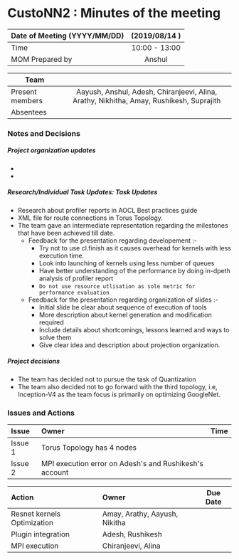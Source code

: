 # CustoNN2 : Minutes of the meeting


| Date of Meeting (YYYY/MM/DD)  | (2019/08/14 )  |  
|:--- | :---: |  
| Time  |  10:00 - 13:00 |  
| MOM Prepared by  | Anshul  |  

| Team | |
| --- | :---: |
| Present members | Aayush, Anshul, Adesh, Chiranjeevi, Alina, Arathy, Nikhitha, Amay, Rushikesh, Suprajith | 
| Absentees |  |

### Notes and Decisions 
##### Project organization updates
-  
- 
##### Research/Individual Task Updates: Task Updates
-  Research about profiler reports in AOCL Best practices guide
-  XML file for route connections in Torus Topology.
-  The team gave an intermediate representation regarding the milestones that have been achieved till date.
    - Feedback for the presentation regarding developement :-
        - Try not to use cl.finish as it causes overhead for kernels with less execution time.
        - Look into launching of kernels using less number of queues
        - Have better understanding of the performance by doing in-dpeth analysis of profiler report
        - `Do not use resource utlisation as sole metric for performance evaluation`
    - Feedback for the presentation regarding organization of slides :-
        - Initial slide be clear about sequence of execution of tools
        - More description about kernel generation and modification required
        - Include details about shortcomings, lessons learned and ways to solve them
        - Give clear idea and description about projection organization.

##### Project decisions
- The team has decided not to pursue the task of Quantization
- The team also decided not to go forward with the third topology, i.e, Inception-V4 as the team focus is primarily on optimizing GoogleNet.


### Issues and Actions
| Issue | Owner | Time |
|:--- | :--- | :---: |
| Issue 1| Torus Topology has 4 nodes |
| Issue 2 | MPI execution error on Adesh's and Rushikesh's account  |

|Action| Owner|Due Date|
|:--- | :--- | :---: |
| Resnet kernels Optimization | Amay, Arathy, Aayush, Nikitha |
| Plugin integration | Adesh, Rushikesh |
| MPI execution | Chiranjeevi, Alina|